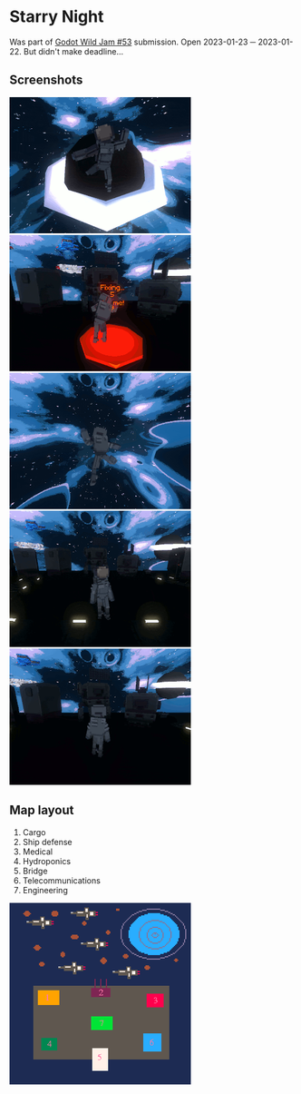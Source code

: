 # Starry Night

Was part of [Godot Wild Jam #53](https://itch.io/jam/godot-wild-jam-53) submission. Open 2023-01-23 ─ 2023-01-22. But didn't make deadline...

## Screenshots

![gif_5](screenshots/5.1.gif)
![gif_3](screenshots/3.1.gif)
![gif_2](screenshots/2.1.gif)
![gif_4](screenshots/4.1.gif)
![gif_1](screenshots/1.1.gif)

## Map layout
1. Cargo
2. Ship defense
3. Medical
4. Hydroponics
5. Bridge
6. Telecommunications
7. Engineering

![scene_1 map](screenshots/scene_1.png)
